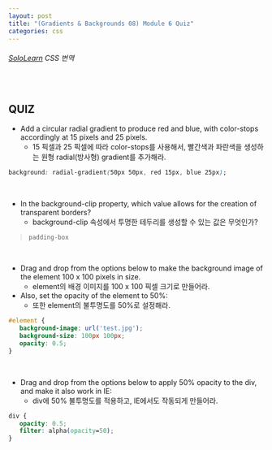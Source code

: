 ```yaml
---
layout: post
title: "(Gradients & Backgrounds 08) Module 6 Quiz"
categories: css
---
```


###### [SoloLearn](https://www.sololearn.com/) CSS 번역

<br>

## QUIZ

- Add a circular radial gradient to produce red and blue, with color-stops accordingly at 15 pixels and 25 pixels.
  - 15 픽셀과 25 픽셀에 따라 color-stops를 사용해서, 빨간색과 파란색을 생성하는 원형 radial(방사형) gradient를 추가해라.

```css
background: radial-gradient(50px 50px, red 15px, blue 25px);
```

<br>

- In the background-clip property, which value allows for the creation of transparent borders?
  - background-clip 속성에서 투명한 테두리를 생성할 수 있는 값은 무엇인가?

> `padding-box`

<br>

- Drag and drop from the options below to make the background image of the element 100 x 100 pixels in size.
  - element의 배경 이미지를 100 x 100 픽셀 크기로 만들어라.
- Also, set the opacity of the element to 50%:
  - 또한 element의 불투명도를 50%로 설정해라.

```css
#element {
   background-image: url('test.jpg');
   background-size: 100px 100px;
   opacity: 0.5;
}
```

<br>

- Drag and drop from the options below to apply 50% opacity to the div, and make it also work in IE:
  - div에 50% 불투명도를 적용하고, IE에서도 작동되게 만들어라.

```css
div {
   opacity: 0.5;
   filter: alpha(opacity=50);
}
```

<br>